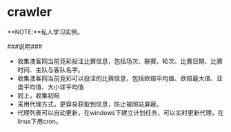 **crawler**
=========

**NOTE:**私人学习实例。


###说明###

  - 收集澳客网当前竞彩投注比赛信息，包括场次、联赛、轮次、比赛日期、比赛时间、主队与客队名字。
  - 收集澳客网当前竞彩可以投注的比赛信息，包括欧赔平均值、欧赔最大值、亚盘平均值、大小球平均值
  - 同上，收集初赔
  - 采用代理方式，更容易获取到信息，防止被网站屏蔽。
  - 代理列表可以自动更新，在windows下建立计划任务，可以实时更新代理，在linux下用cron。